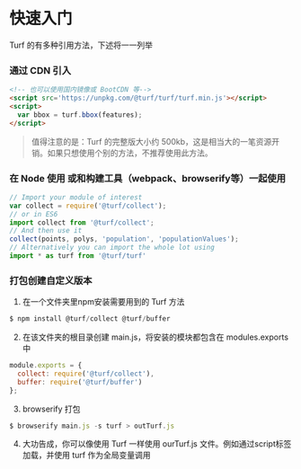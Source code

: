# 快速入门

Turf 的有多种引用方法，下述将一一列举

### 通过 CDN 引入
```html
<!-- 也可以使用国内镜像或 BootCDN 等-->
<script src='https://unpkg.com/@turf/turf/turf.min.js'></script>
<script>
  var bbox = turf.bbox(features);
</script>
```

> 值得注意的是：Turf 的完整版大小约 500kb，这是相当大的一笔资源开销。如果只想使用个别的方法，不推荐使用此方法。

### 在 Node 使用 或和构建工具（webpack、browserify等）一起使用
```javascript
// Import your module of interest
var collect = require('@turf/collect');
// or in ES6
import collect from '@turf/collect';
// And then use it
collect(points, polys, 'population', 'populationValues');
// Alternatively you can import the whole lot using
import * as turf from '@turf/turf'
```

### 打包创建自定义版本
1. 在一个文件夹里npm安装需要用到的 Turf 方法
```javascript
$ npm install @turf/collect @turf/buffer
```
2. 在该文件夹的根目录创建 main.js，将安装的模块都包含在 modules.exports 中
```javascript
module.exports = {
  collect: require('@turf/collect'),
  buffer: require('@turf/buffer')
};
```
3. browserify 打包
```javascript
$ browserify main.js -s turf > outTurf.js 
```
4. 大功告成，你可以像使用 Turf 一样使用 ourTurf.js 文件。例如通过script标签加载，并使用 turf 作为全局变量调用